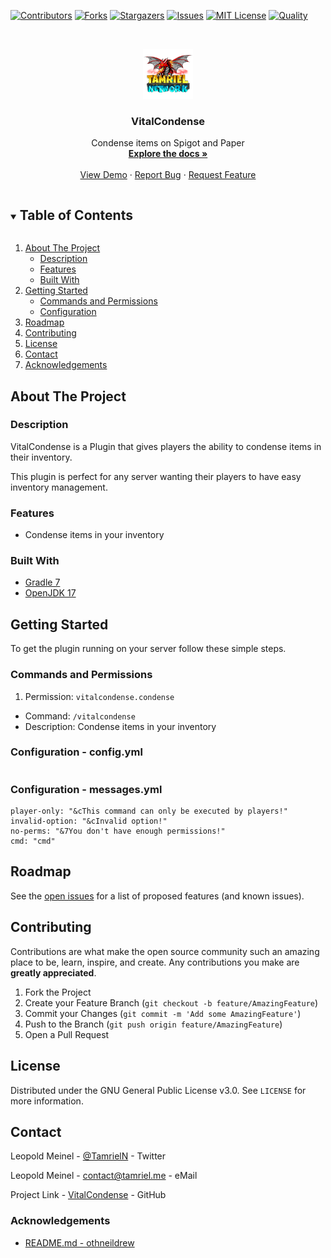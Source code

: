 <!-- PROJECT SHIELDS -->
[![Contributors][contributors-shield]][contributors-url]
[![Forks][forks-shield]][forks-url]
[![Stargazers][stars-shield]][stars-url]
[![Issues][issues-shield]][issues-url]
[![MIT License][license-shield]][license-url]
[![Quality][quality-shield]][quality-url]

<!-- PROJECT LOGO -->
<!--suppress ALL -->
<br />
<p align="center">
  <a href="https://github.com/TamrielNetwork/VitalCondense">
    <img src="images/logo.png" alt="Logo" width="80" height="80">
  </a>

<h3 align="center">VitalCondense</h3>

  <p align="center">
    Condense items on Spigot and Paper
    <br />
    <a href="https://github.com/TamrielNetwork/VitalCondense"><strong>Explore the docs »</strong></a>
    <br />
    <br />
    <a href="https://github.com/TamrielNetwork/VitalCondense">View Demo</a>
    ·
    <a href="https://github.com/TamrielNetwork/VitalCondense/issues">Report Bug</a>
    ·
    <a href="https://github.com/TamrielNetwork/VitalCondense/issues">Request Feature</a>
  </p>

<!-- TABLE OF CONTENTS -->
<details open="open">
  <summary><h2 style="display: inline-block">Table of Contents</h2></summary>
  <ol>
    <li>
      <a href="#about-the-project">About The Project</a>
      <ul>
        <li><a href="#description">Description</a></li>
        <li><a href="#features">Features</a></li>
        <li><a href="#built-with">Built With</a></li>
      </ul>
    </li>
    <li>
      <a href="#getting-started">Getting Started</a>
      <ul>
        <li><a href="#commands-and-permissions">Commands and Permissions</a></li>
        <li><a href="#configuration">Configuration</a></li>
      </ul>
    </li>
    <li><a href="#roadmap">Roadmap</a></li>
    <li><a href="#contributing">Contributing</a></li>
    <li><a href="#license">License</a></li>
    <li><a href="#contact">Contact</a></li>
    <li><a href="#acknowledgements">Acknowledgements</a></li>
  </ol>
</details>

<!-- ABOUT THE PROJECT -->

## About The Project

### Description

VitalCondense is a Plugin that gives players the ability to condense items in their inventory.

This plugin is perfect for any server wanting their players to have easy inventory management.

### Features

* Condense items in your inventory

### Built With

* [Gradle 7](https://docs.gradle.org/7.4/release-notes.html)
* [OpenJDK 17](https://openjdk.java.net/projects/jdk/17/)

<!-- GETTING STARTED -->

## Getting Started

To get the plugin running on your server follow these simple steps.

### Commands and Permissions

1. Permission: `vitalcondense.condense`

* Command: `/vitalcondense`
* Description: Condense items in your inventory

### Configuration - config.yml

```
```

### Configuration - messages.yml

```
player-only: "&cThis command can only be executed by players!"
invalid-option: "&cInvalid option!"
no-perms: "&7You don't have enough permissions!"
cmd: "cmd"
```

<!-- ROADMAP -->

## Roadmap

See the [open issues](https://github.com/TamrielNetwork/VitalCondense/issues) for a list of proposed features (and known
issues).

<!-- CONTRIBUTING -->

## Contributing

Contributions are what make the open source community such an amazing place to be, learn, inspire, and create. Any
contributions you make are **greatly appreciated**.

1. Fork the Project
2. Create your Feature Branch (`git checkout -b feature/AmazingFeature`)
3. Commit your Changes (`git commit -m 'Add some AmazingFeature'`)
4. Push to the Branch (`git push origin feature/AmazingFeature`)
5. Open a Pull Request

<!-- LICENSE -->

## License

Distributed under the GNU General Public License v3.0. See `LICENSE` for more information.

<!-- CONTACT -->

## Contact

Leopold Meinel - [@TamrielN](https://twitter.com/TamrielN) - Twitter

Leopold Meinel - [contact@tamriel.me](mailto:contact@tamriel.me) - eMail

Project Link - [VitalCondense](https://github.com/TamrielNetwork/VitalCondense) - GitHub

<!-- ACKNOWLEDGEMENTS -->

### Acknowledgements

* [README.md - othneildrew](https://github.com/othneildrew/Best-README-Template)

<!-- MARKDOWN LINKS & IMAGES -->

[contributors-shield]: https://img.shields.io/github/contributors-anon/TamrielNetwork/VitalCondense?style=for-the-badge

[contributors-url]: https://github.com/TamrielNetwork/VitalCondense/graphs/contributors

[forks-shield]: https://img.shields.io/github/forks/TamrielNetwork/VitalCondense?label=Forks&style=for-the-badge

[forks-url]: https://github.com/TamrielNetwork/VitalCondense/network/members

[stars-shield]: https://img.shields.io/github/stars/TamrielNetwork/VitalCondense?style=for-the-badge

[stars-url]: https://github.com/TamrielNetwork/VitalCondense/stargazers

[issues-shield]: https://img.shields.io/github/issues/TamrielNetwork/VitalCondense?style=for-the-badge

[issues-url]: https://github.com/TamrielNetwork/VitalCondense/issues

[license-shield]: https://img.shields.io/github/license/TamrielNetwork/VitalCondense?style=for-the-badge

[license-url]: https://github.com/TamrielNetwork/VitalCondense/blob/main/LICENSE

[quality-shield]: https://img.shields.io/codefactor/grade/github/TamrielNetwork/VitalCondense?style=for-the-badge

[quality-url]: https://www.codefactor.io/repository/github/TamrielNetwork/VitalCondense
